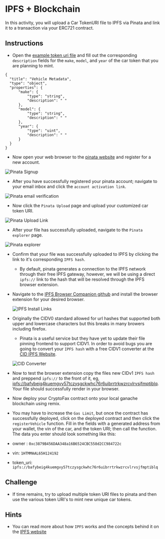 # IPFS + Blockchain

In this activity, you will upload a Car TokenURI file to IPFS via Pinata and link it to a transaction via your ERC721 contract.

## Instructions

* Open the [example token uri file](Unsolved/example_uri.json) and fill out the corresponding `description` fields for the `make`, `model`, and `year` of the car token that you are planning to mint.

```solidity
{
  "title": "Vehicle Metadata",
  "type": "object",
  "properties": {
      "make": {
          "type": "string",
          "description": " "
      },
      "model": {
          "type": "string",
          "description": " "
      },
      "year": {
          "type": "uint",
          "description": " "
      }
  }
}
```

* Now open your web browser to the [pinata website](https://pinata.cloud) and register for a new account.

![Pinata Signup](Images/pinata_singup.png)

* After you have successfully registered your pinata account; navigate to your email inbox and click the `account activation link`.

![Pinata email verification](Images/pinata_confirm_account.png)

* Now click the `Pinata Upload` page and upload your customized car token URI.

![Pinata Upload Link](Images/pinata_upload_link.png)

* After your file has successfully uploaded, navigate to the `Pinata explorer` page.

![Pinata explorer](Images/pinata_pin_explorer_link.png)

* Confirm that your file was successfully uploaded to IPFS by clicking the link to it's corresponding `IPFS hash`.

  * By default, pinata generates a connection to the IPFS network through their free IPFS gateway, however, we will be using a direct `ipfs://` link to the hash that will be resolved through the IPFS browser extension.

* Navigate to the [IPFS Browser Companion github](https://github.com/ipfs-shipyard/ipfs-companion) and install the browser extension for your desired browser.

  ![IPFS Install Links](Images/ipfs-browser-companion.png)

* Originally the CIDV0 standard allowed for url hashes that supported both upper and lowercase characters but this breaks in many browers including firefox.

  * Pinata is a useful service but they have yet to update their file pinning frontend to support CIDV1. In order to avoid bugs you are going to convert your `IPFS hash` with a free CIDV1 converter at the [CID IPFS Website](https://cid.ipfs.io).

  ![CID Converter](Images/cid-converter.png)

 * Now to test the browser extension copy the files new CIDv1 `IPFS hash` and preppend `ipfs://` to the front of it, eg, [ipfs://bafybeig4kuemgvy57tczysgckwhc76r6uibrrtrkwzrcvlrvsjfmptiblq](ipfs://bafybeig4kuemgvy57tczysgckwhc76r6uibrrtrkwzrcvlrvsjfmptiblq). Your file should successfully render in your browser.

* Now deploy your CryptoFax contract onto your local ganache blockchain using remix.

* You may have to increase the `Gas Limit`, but once the contract has successfully deployed, click on the deployed contract and then click the `registerVehicle` function. Fill in the fields with a generated address from your wallet, the vin of the car, and the token URI; then call the function. The data you enter should look something like this:

* owner : `0xc3879B456DAA348a16B6524CBC558d2CC984722c`

* vin: `1HTMMAAL65H124192`

* token_uri: `ipfs://bafybeig4kuemgvy57tczysgckwhc76r6uibrrtrkwzrcvlrvsjfmptiblq`

## Challenge

* If time remains, try to upload multiple token URI files to pinata and then use the various token URI's to mint new unique car tokens.

## Hints

* You can read more about how `IPFS` works and the concepts behind it on  the [IPFS website](https://ipfs.io/#how)
